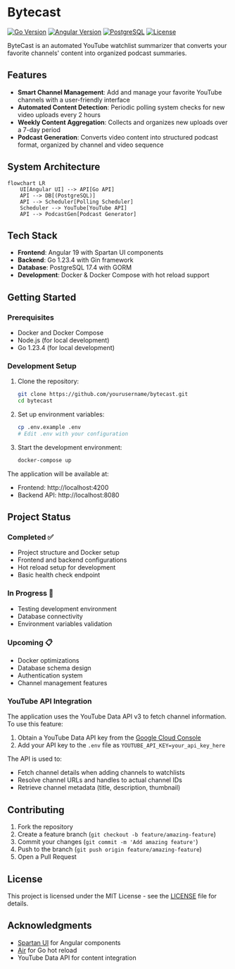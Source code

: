 # Bytecast

[![Go Version](https://img.shields.io/badge/Go-1.23.4-00ADD8.svg)](https://go.dev/)
[![Angular Version](https://img.shields.io/badge/Angular-19-DD0031.svg)](https://angular.io/)
[![PostgreSQL](https://img.shields.io/badge/PostgreSQL-17.4-336791.svg)](https://www.postgresql.org/)
[![License](https://img.shields.io/badge/License-MIT-blue.svg)](LICENSE)

ByteCast is an automated YouTube watchlist summarizer that converts your favorite channels' content into organized podcast summaries.

## Features

- **Smart Channel Management**: Add and manage your favorite YouTube channels with a user-friendly interface
- **Automated Content Detection**: Periodic polling system checks for new video uploads every 2 hours
- **Weekly Content Aggregation**: Collects and organizes new uploads over a 7-day period
- **Podcast Generation**: Converts video content into structured podcast format, organized by channel and video sequence

## System Architecture

```mermaid
flowchart LR
    UI[Angular UI] --> API[Go API]
    API --> DB[(PostgreSQL)]
    API --> Scheduler[Polling Scheduler]
    Scheduler --> YouTube[YouTube API]
    API --> PodcastGen[Podcast Generator]
```

## Tech Stack

- **Frontend**: Angular 19 with Spartan UI components
- **Backend**: Go 1.23.4 with Gin framework
- **Database**: PostgreSQL 17.4 with GORM
- **Development**: Docker & Docker Compose with hot reload support

## Getting Started

### Prerequisites

- Docker and Docker Compose
- Node.js (for local development)
- Go 1.23.4 (for local development)

### Development Setup

1. Clone the repository:

   ```bash
   git clone https://github.com/yourusername/bytecast.git
   cd bytecast
   ```

2. Set up environment variables:

   ```bash
   cp .env.example .env
   # Edit .env with your configuration
   ```

3. Start the development environment:
   ```bash
   docker-compose up
   ```

The application will be available at:

- Frontend: http://localhost:4200
- Backend API: http://localhost:8080

## Project Status

### Completed ✅

- Project structure and Docker setup
- Frontend and backend configurations
- Hot reload setup for development
- Basic health check endpoint

### In Progress 🚧

- Testing development environment
- Database connectivity
- Environment variables validation

### Upcoming 📋

- Docker optimizations
- Database schema design
- Authentication system
- Channel management features

### YouTube API Integration

The application uses the YouTube Data API v3 to fetch channel information. To use this feature:

1. Obtain a YouTube Data API key from the [Google Cloud Console](https://console.cloud.google.com/)
2. Add your API key to the `.env` file as `YOUTUBE_API_KEY=your_api_key_here`

The API is used to:

- Fetch channel details when adding channels to watchlists
- Resolve channel URLs and handles to actual channel IDs
- Retrieve channel metadata (title, description, thumbnail)

## Contributing

1. Fork the repository
2. Create a feature branch (`git checkout -b feature/amazing-feature`)
3. Commit your changes (`git commit -m 'Add amazing feature'`)
4. Push to the branch (`git push origin feature/amazing-feature`)
5. Open a Pull Request

## License

This project is licensed under the MIT License - see the [LICENSE](LICENSE) file for details.

## Acknowledgments

- [Spartan UI](https://github.com/spartan/ui) for Angular components
- [Air](https://github.com/cosmtrek/air) for Go hot reload
- YouTube Data API for content integration
